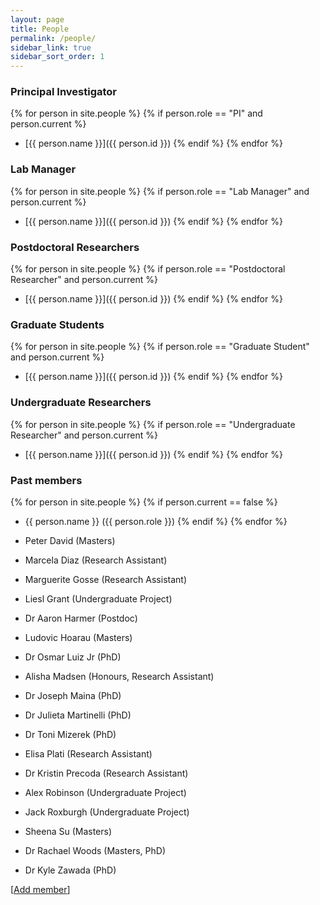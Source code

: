 ```yaml
---
layout: page
title: People
permalink: /people/
sidebar_link: true
sidebar_sort_order: 1
---
```


### Principal Investigator

{% for person in site.people %}
  {% if person.role == "PI" and person.current %}
  - [{{ person.name }}]({{ person.id }})
  {% endif %}
{% endfor %}

### Lab Manager

{% for person in site.people %}
  {% if person.role == "Lab Manager" and person.current %}
  - [{{ person.name }}]({{ person.id }})
  {% endif %}
{% endfor %}

### Postdoctoral Researchers

{% for person in site.people %}
  {% if person.role == "Postdoctoral Researcher" and person.current %}
  - [{{ person.name }}]({{ person.id }})
  {% endif %}
{% endfor %}

### Graduate Students

{% for person in site.people %}
  {% if person.role == "Graduate Student" and person.current %}
  - [{{ person.name }}]({{ person.id }})
  {% endif %}
{% endfor %}

### Undergraduate Researchers

{% for person in site.people %}
  {% if person.role == "Undergraduate Researcher" and person.current %}
  - [{{ person.name }}]({{ person.id }})
  {% endif %}
{% endfor %}

### Past members

{% for person in site.people %}
  {% if person.current == false %}
  - {{ person.name }} ({{ person.role }})
  {% endif %}
{% endfor %}

- Peter David (Masters)
- Marcela Diaz (Research Assistant)
- Marguerite Gosse (Research Assistant)
- Liesl Grant (Undergraduate Project)
- Dr Aaron Harmer (Postdoc)
- Ludovic Hoarau (Masters)
- Dr Osmar Luiz Jr (PhD)
- Alisha Madsen (Honours, Research Assistant)
- Dr Joseph Maina (PhD)
- Dr Julieta Martinelli (PhD)
- Dr Toni Mizerek (PhD)
- Elisa Plati (Research Assistant)
- Dr Kristin Precoda (Research Assistant)
- Alex Robinson (Undergraduate Project)
- Jack Roxburgh (Undergraduate Project)
- Sheena Su (Masters)
- Dr Rachael Woods (Masters, PhD)
- Dr Kyle Zawada (PhD)

[[Add member](https://github.com/jmadinlab/jmadinlab.github.io/issues/new?assignees=jmadin&labels=add+person&template=add-person.md&title=I%27d+like+to+add+myself+to+the+lab)]
